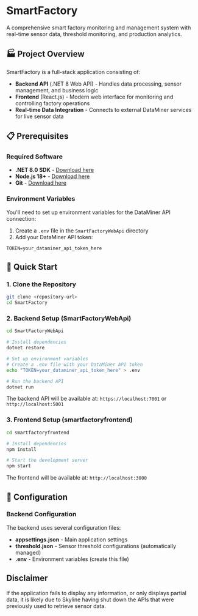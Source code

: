 # SmartFactory

A comprehensive smart factory monitoring and management system with real-time sensor data, threshold monitoring, and production analytics.

## 🏭 Project Overview

SmartFactory is a full-stack application consisting of:
- **Backend API** (.NET 8 Web API) - Handles data processing, sensor management, and business logic
- **Frontend** (React.js) - Modern web interface for monitoring and controlling factory operations
- **Real-time Data Integration** - Connects to external DataMiner services for live sensor data

## 📋 Prerequisites

### Required Software
- **.NET 8.0 SDK** - [Download here](https://dotnet.microsoft.com/download/dotnet/8.0)
- **Node.js 18+** - [Download here](https://nodejs.org/)
- **Git** - [Download here](https://git-scm.com/)

### Environment Variables
You'll need to set up environment variables for the DataMiner API connection:

1. Create a `.env` file in the `SmartFactoryWebApi` directory
2. Add your DataMiner API token:
```
TOKEN=your_dataminer_api_token_here
```

## 🚀 Quick Start

### 1. Clone the Repository
```bash
git clone <repository-url>
cd SmartFactory
```

### 2. Backend Setup (SmartFactoryWebApi)

```bash
cd SmartFactoryWebApi

# Install dependencies
dotnet restore

# Set up environment variables
# Create a .env file with your DataMiner API token
echo "TOKEN=your_dataminer_api_token_here" > .env

# Run the backend API
dotnet run
```

The backend API will be available at: `https://localhost:7001` or `http://localhost:5001`

### 3. Frontend Setup (smartfactoryfrontend)

```bash
cd smartfactoryfrontend

# Install dependencies
npm install

# Start the development server
npm start
```

The frontend will be available at: `http://localhost:3000`

## 🔧 Configuration

### Backend Configuration

The backend uses several configuration files:

- **appsettings.json** - Main application settings
- **threshold.json** - Sensor threshold configurations (automatically managed)
- **.env** - Environment variables (create this file)


## Disclaimer
If the application fails to display any information, or only displays partial data, it is likely due to Skyline having shut down the APIs that were previously used to retrieve sensor data.

